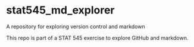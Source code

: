 # stat545_md_explorer
A repository for exploring version control and markdown

This repo is part of a STAT 545 exercise to explore GitHub and markdown.
